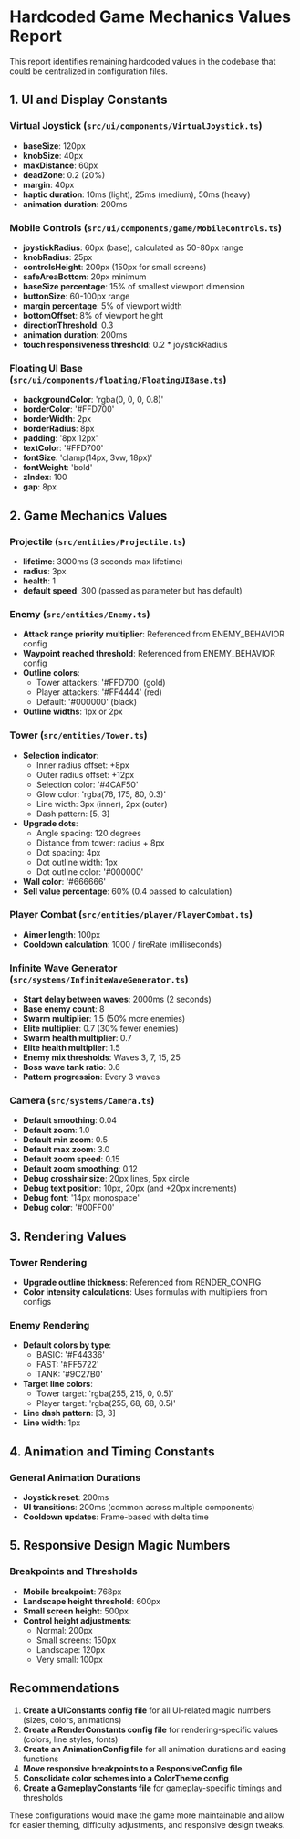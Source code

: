 # Hardcoded Game Mechanics Values Report

This report identifies remaining hardcoded values in the codebase that could be centralized in configuration files.

## 1. UI and Display Constants

### Virtual Joystick (`src/ui/components/VirtualJoystick.ts`)
- **baseSize**: 120px
- **knobSize**: 40px  
- **maxDistance**: 60px
- **deadZone**: 0.2 (20%)
- **margin**: 40px
- **haptic duration**: 10ms (light), 25ms (medium), 50ms (heavy)
- **animation duration**: 200ms

### Mobile Controls (`src/ui/components/game/MobileControls.ts`)
- **joystickRadius**: 60px (base), calculated as 50-80px range
- **knobRadius**: 25px
- **controlsHeight**: 200px (150px for small screens)
- **safeAreaBottom**: 20px minimum
- **baseSize percentage**: 15% of smallest viewport dimension
- **buttonSize**: 60-100px range
- **margin percentage**: 5% of viewport width
- **bottomOffset**: 8% of viewport height
- **directionThreshold**: 0.3
- **animation duration**: 200ms
- **touch responsiveness threshold**: 0.2 * joystickRadius

### Floating UI Base (`src/ui/components/floating/FloatingUIBase.ts`)
- **backgroundColor**: 'rgba(0, 0, 0, 0.8)'
- **borderColor**: '#FFD700'
- **borderWidth**: 2px
- **borderRadius**: 8px
- **padding**: '8px 12px'
- **textColor**: '#FFD700'
- **fontSize**: 'clamp(14px, 3vw, 18px)'
- **fontWeight**: 'bold'
- **zIndex**: 100
- **gap**: 8px

## 2. Game Mechanics Values

### Projectile (`src/entities/Projectile.ts`)
- **lifetime**: 3000ms (3 seconds max lifetime)
- **radius**: 3px
- **health**: 1
- **default speed**: 300 (passed as parameter but has default)

### Enemy (`src/entities/Enemy.ts`)
- **Attack range priority multiplier**: Referenced from ENEMY_BEHAVIOR config
- **Waypoint reached threshold**: Referenced from ENEMY_BEHAVIOR config
- **Outline colors**:
  - Tower attackers: '#FFD700' (gold)
  - Player attackers: '#FF4444' (red)
  - Default: '#000000' (black)
- **Outline widths**: 1px or 2px

### Tower (`src/entities/Tower.ts`)
- **Selection indicator**:
  - Inner radius offset: +8px
  - Outer radius offset: +12px
  - Selection color: '#4CAF50'
  - Glow color: 'rgba(76, 175, 80, 0.3)'
  - Line width: 3px (inner), 2px (outer)
  - Dash pattern: [5, 3]
- **Upgrade dots**:
  - Angle spacing: 120 degrees
  - Distance from tower: radius + 8px
  - Dot spacing: 4px
  - Dot outline width: 1px
  - Dot outline color: '#000000'
- **Wall color**: '#666666'
- **Sell value percentage**: 60% (0.4 passed to calculation)

### Player Combat (`src/entities/player/PlayerCombat.ts`)
- **Aimer length**: 100px
- **Cooldown calculation**: 1000 / fireRate (milliseconds)

### Infinite Wave Generator (`src/systems/InfiniteWaveGenerator.ts`)
- **Start delay between waves**: 2000ms (2 seconds)
- **Base enemy count**: 8
- **Swarm multiplier**: 1.5 (50% more enemies)
- **Elite multiplier**: 0.7 (30% fewer enemies)
- **Swarm health multiplier**: 0.7
- **Elite health multiplier**: 1.5
- **Enemy mix thresholds**: Waves 3, 7, 15, 25
- **Boss wave tank ratio**: 0.6
- **Pattern progression**: Every 3 waves

### Camera (`src/systems/Camera.ts`)
- **Default smoothing**: 0.04
- **Default zoom**: 1.0
- **Default min zoom**: 0.5
- **Default max zoom**: 3.0
- **Default zoom speed**: 0.15
- **Default zoom smoothing**: 0.12
- **Debug crosshair size**: 20px lines, 5px circle
- **Debug text position**: 10px, 20px (and +20px increments)
- **Debug font**: '14px monospace'
- **Debug color**: '#00FF00'

## 3. Rendering Values

### Tower Rendering
- **Upgrade outline thickness**: Referenced from RENDER_CONFIG
- **Color intensity calculations**: Uses formulas with multipliers from configs

### Enemy Rendering  
- **Default colors by type**:
  - BASIC: '#F44336'
  - FAST: '#FF5722'
  - TANK: '#9C27B0'
- **Target line colors**:
  - Tower target: 'rgba(255, 215, 0, 0.5)'
  - Player target: 'rgba(255, 68, 68, 0.5)'
- **Line dash pattern**: [3, 3]
- **Line width**: 1px

## 4. Animation and Timing Constants

### General Animation Durations
- **Joystick reset**: 200ms
- **UI transitions**: 200ms (common across multiple components)
- **Cooldown updates**: Frame-based with delta time

## 5. Responsive Design Magic Numbers

### Breakpoints and Thresholds
- **Mobile breakpoint**: 768px
- **Landscape height threshold**: 600px
- **Small screen height**: 500px
- **Control height adjustments**:
  - Normal: 200px
  - Small screens: 150px
  - Landscape: 120px
  - Very small: 100px

## Recommendations

1. **Create a UIConstants config file** for all UI-related magic numbers (sizes, colors, animations)
2. **Create a RenderConstants config file** for rendering-specific values (colors, line styles, fonts)
3. **Create an AnimationConfig file** for all animation durations and easing functions
4. **Move responsive breakpoints to a ResponsiveConfig file**
5. **Consolidate color schemes into a ColorTheme config**
6. **Create a GameplayConstants file** for gameplay-specific timings and thresholds

These configurations would make the game more maintainable and allow for easier theming, difficulty adjustments, and responsive design tweaks.